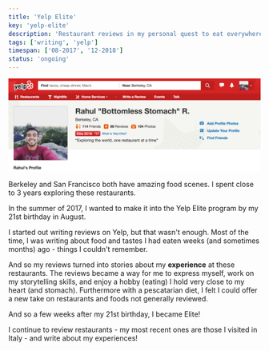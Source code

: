 ```yaml
---
title: 'Yelp Elite'
key: 'yelp-elite'
description: 'Restaurant reviews in my personal quest to eat everywhere I can.' 
tags: ['writing', 'yelp']
timespan: ['08-2017', '12-2018']
status: 'ongoing'
---
```


![My Yelp Profile](./profile.png)

Berkeley and San Francisco both have amazing food scenes. I spent close to 3 years exploring these restaurants.

In the summer of 2017, I wanted to make it into the Yelp Elite program by my 21st birthday in August.

I started out writing reviews on Yelp, but that wasn't enough. Most of the time, I was writing about food and tastes I had eaten weeks (and sometimes months) ago - things I couldn't remember.

And so my reviews turned into stories about my **experience** at these restaurants. The reviews became a way for me to express myself, work on my storytelling skills, and enjoy a hobby (eating) I hold very close to my heart (and stomach). Furthermore with a pescatarian diet, I felt I could offer a new take on restaurants and foods not generally reviewed.

And so a few weeks after my 21st birthday, I became Elite!

I continue to review restaurants - my most recent ones are those I visited in Italy - and write about my experiences!
